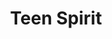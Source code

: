 --- 
title: "Teen Spirit"
publishdate: "2019-2-1T16:48:46+02:00"
src: "https://365manga.net/manga/teen-spirit"
image: "https://data.365manga.net/images/thumbnails/30674-teen-spirit.jpg"
description: " From Eclipse Scans Hwee Kang is in a band with all his friends and is recruited by a well known company called JBL because they all have the looks of stars. However, there are high expectations. During the audition, what surprise will they give everyone, and what will Hwee Kang do?"
---